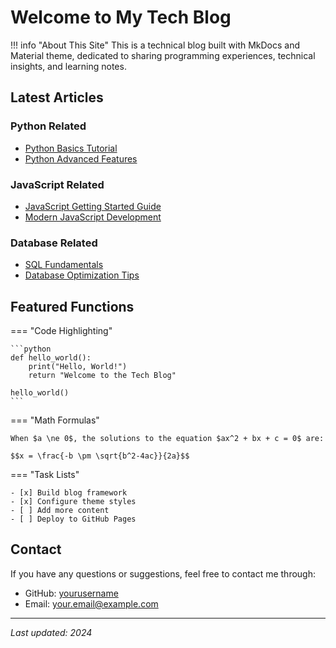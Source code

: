 # Welcome to My Tech Blog

!!! info "About This Site"
    This is a technical blog built with MkDocs and Material theme, dedicated to sharing programming experiences, technical insights, and learning notes.

## Latest Articles

### Python Related
- [Python Basics Tutorial](pages/python/index.md)
- [Python Advanced Features](pages/python/advanced.md)

### JavaScript Related
- [JavaScript Getting Started Guide](pages/javascript/index.md)
- [Modern JavaScript Development](pages/javascript/modern.md)

### Database Related
- [SQL Fundamentals](pages/database/index.md)
- [Database Optimization Tips](pages/database/optimization.md)

## Featured Functions

=== "Code Highlighting"

    ```python
    def hello_world():
        print("Hello, World!")
        return "Welcome to the Tech Blog"
    
    hello_world()
    ```

=== "Math Formulas"

    When $a \ne 0$, the solutions to the equation $ax^2 + bx + c = 0$ are:

    $$x = \frac{-b \pm \sqrt{b^2-4ac}}{2a}$$

=== "Task Lists"

    - [x] Build blog framework
    - [x] Configure theme styles
    - [ ] Add more content
    - [ ] Deploy to GitHub Pages

## Contact

If you have any questions or suggestions, feel free to contact me through:

- GitHub: [yourusername](https://github.com/yourusername)
- Email: your.email@example.com

---

*Last updated: 2024*
